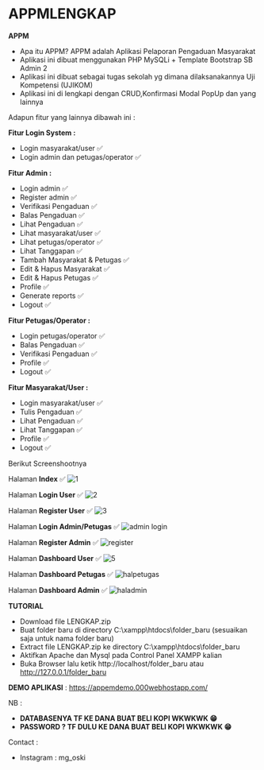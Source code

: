 # APPMLENGKAP

**APPM**
- Apa itu APPM? APPM adalah Aplikasi Pelaporan Pengaduan Masyarakat
- Aplikasi ini dibuat menggunakan PHP MySQLi + Template Bootstrap SB Admin 2
- Aplikasi ini dibuat sebagai tugas sekolah yg dimana dilaksanakannya Uji Kompetensi (UJIKOM)
- Aplikasi ini di lengkapi dengan CRUD,Konfirmasi Modal PopUp dan yang lainnya

Adapun fitur yang lainnya dibawah ini :

**Fitur Login System :**
- Login masyarakat/user ✅
- Login admin dan petugas/operator ✅

**Fitur Admin :** 
- Login admin ✅
- Register admin ✅
- Verifikasi Pengaduan ✅
- Balas Pengaduan ✅
- Lihat Pengaduan ✅
- Lihat masyarakat/user ✅
- Lihat petugas/operator ✅
- Lihat Tanggapan ✅
- Tambah Masyarakat & Petugas ✅
- Edit & Hapus Masyarakat ✅
- Edit & Hapus Petugas ✅
- Profile ✅
- Generate reports ✅
- Logout ✅

**Fitur Petugas/Operator :**
- Login petugas/operator ✅
- Balas Pengaduan ✅
- Verifikasi Pengaduan ✅
- Profile ✅
- Logout ✅

**Fitur Masyarakat/User :**
- Login masyarakat/user ✅
- Tulis Pengaduan ✅
- Lihat Pengaduan ✅
- Lihat Tanggapan ✅
- Profile ✅
- Logout ✅

Berikut Screenshootnya

Halaman **Index** ✅
![1](https://github.com/mgoski/APPM/assets/142203248/97a8e5a0-1b78-4e09-b992-e3796200c1df)


Halaman **Login User** ✅
![2](https://github.com/mgoski/APPM/assets/142203248/2ff4e22e-a280-4329-8222-5277f3f75f3c)

Halaman **Register User** ✅
![3](https://github.com/mgoski/APPM/assets/142203248/b7268179-8992-4042-8b45-f9ebd45b440f)

Halaman **Login Admin/Petugas** ✅
![admin login](https://github.com/mgoski/APPM/assets/142203248/16bd66c3-59c4-4c79-8eeb-2e3cb9cf31b6)

Halaman **Register Admin** ✅
![register](https://github.com/mgoski/APPM/assets/142203248/1ed11c65-44e7-4aca-a850-2e6cd66efe81)

Halaman **Dashboard User** ✅
![5](https://github.com/mgoski/APPM/assets/142203248/a168aa7b-87d0-43e0-a792-603af5d1761f)

Halaman **Dashboard Petugas** ✅
![halpetugas](https://github.com/mgoski/APPM/assets/142203248/726c3ef4-cf23-4900-b88c-215c99fffeed)

Halaman **Dashboard Admin** ✅
![haladmin](https://github.com/mgoski/APPM/assets/142203248/1df7d6a7-3c7e-465c-97c2-525b7e6cf9bf)

**TUTORIAL**
- Download file LENGKAP.zip
- Buat folder baru di directory C:\\xampp\htdocs\folder_baru (sesuaikan saja untuk nama folder baru)
- Extract file LENGKAP.zip ke directory C:\\xampp\htdocs\folder_baru
- Aktifkan Apache dan Mysql pada Control Panel XAMPP kalian
- Buka Browser lalu ketik http://localhost/folder_baru atau http://127.0.0.1/folder_baru

**DEMO APLIKASI**
: https://appemdemo.000webhostapp.com/

NB :
- **DATABASENYA TF KE DANA BUAT BELI KOPI WKWKWK 😁**
- **PASSWORD ? TF DULU KE DANA BUAT BELI KOPI WKWKWK 😁**

Contact : 

- Instagram : mg_oski
